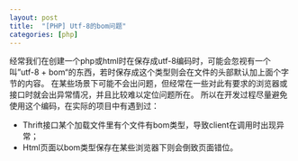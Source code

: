 ```yaml
---
layout: post
title:  "[PHP] Utf-8的bom问题"
categories: [php]
---
```


经常我们在创建一个php或html时在保存成utf-8编码时，可能会忽视有一个叫”utf-8 + bom“的东西，若时保存成这个类型则会在文件的头部默认加上面个字节的内容。
在某些场景下可能不会出问题，但经常在一些对此有要求的浏览器或接口时就会出异常情况，并且比较难以定位问题所在。
所以在开发过程尽量避免使用这个编码，在实际的项目中有遇到过：

* Thrift接口某个加载文件里有个文件有bom类型，导致client在调用时出现异常；
* Html页面以bom类型保存在某些浏览器下则会倒致页面错位。
